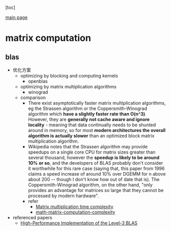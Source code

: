 [toc]

[main page](../../entry.md)

# matrix computation

## blas

* 优化方案
    * optimizing by blocking and computing kernels
        * openblas
    * optimizing by matrix multiplication algorithms
        * winograd 
    * comparison
        * There exist asymptotically faster matrix multiplication algorithms, eg the Strassen algorithm or the Coppersmith-Winograd algorithm which **have a slightly faster rate than O(n^3)**. However, they are **generally not cache aware and ignore locality** - meaning that data continually needs to be shunted around in memory, so for most **modern architectures the overall algorithm is actually slower** than an optimized block matrix multiplication algorithm.
        * Wikipedia notes that the Strassen algorithm may provide speedups on a single core CPU for matrix sizes greater than several thousand, however the **speedup is likely to be around 10% or so**, and the developers of BLAS probably don't consider it worthwhile for this rare case (saying that, this paper from 1996 claims a speed increase of around 10% over DGEMM for n above about 200 -- though I don't know how out of date that is). The Coppersmith-Winograd algorithm, on the other hand, "only provides an advantage for matrices so large that they cannot be processed by modern hardware".
        * refer
            * [Matrix multiplication time complexity](http://stackoverflow.com/questions/17716565/matrix-multiplication-time-complexity-in-matlab)
            * [math-matrix-computation-complexity](../../math/matrix.md#matrix-computation-complexity)
* referenced papers
    * [High-Performance Implementation of the Level-3 BLAS](http://www.cs.utexas.edu/users/flame/pubs/flawn20.pdf)